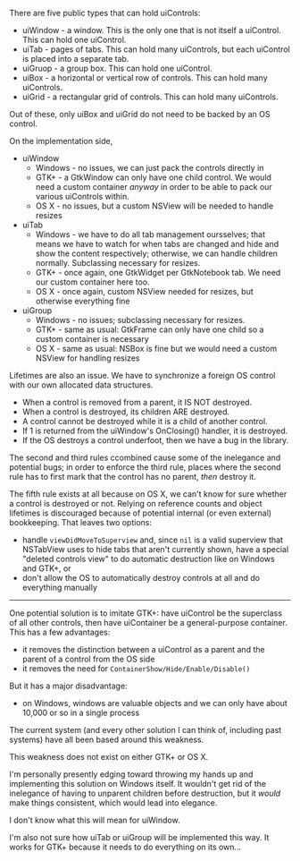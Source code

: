 There are five public types that can hold uiControls:

- uiWindow - a window. This is the only one that is not itself a uiControl. This can hold one uiControl.
- uiTab - pages of tabs. This can hold many uiControls, but each uiControl is placed into a separate tab.
- uiGruop - a group box. This can hold one uiControl.
- uiBox - a horizontal or vertical row of controls. This can hold many uiControls.
- uiGrid - a rectangular grid of controls. This can hold many uiControls.

Out of these, only uiBox and uiGrid do not need to be backed by an OS control.

On the implementation side,

- uiWindow
	- Windows - no issues, we can just pack the controls directly in
	- GTK+ - a GtkWindow can only have one child control. We would need a custom container *anyway* in order to be able to pack our various uiControls within.
	- OS X - no issues, but a custom NSView will be needed to handle resizes
- uiTab
	- Windows - we have to do all tab management oursselves; that means we have to watch for when tabs are changed and hide and show the content respectively; otherwise, we can handle children normally. Subclassing necessary for resizes.
	- GTK+ - once again, one GtkWidget per GtkNotebook tab. We need our custom container here too.
	- OS X - once again, custom NSView needed for resizes, but otherwise everything fine
- uiGroup
	- Windows - no issues; subclassing necessary for resizes.
	- GTK+ - same as usual: GtkFrame can only have one child so a custom container is necessary
	- OS X - same as usual: NSBox is fine but we would need a custom NSView for handling resizes

Lifetimes are also an issue. We have to synchronize a foreign OS control with our own allocated data structures.

- When a control is removed from a parent, it IS NOT destroyed.
- When a control is destroyed, its children ARE destroyed.
- A control cannot be destroyed while it is a child of another control.
- If 1 is returned from the uiWindow's OnClosing() handler, it is destroyed.
- If the OS destroys a control underfoot, then we have a bug in the library.

The second and third rules ccombined cause some of the inelegance and potential bugs; in order to enforce the third rule, places where the second rule has to first mark that the control has no parent, *then* destroy it.

The fifth rule exists at all because on OS X, we can't know for sure whether a control is destroyed or not. Relying on reference counts and object lifetimes is discouraged because of potential internal (or even external) bookkeeping. That leaves two options:

- handle `viewDidMoveToSuperview` and, since `nil` is a valid superview that NSTabView uses to hide tabs that aren't currently shown, have a special "deleted controls view" to do automatic destruction like on Windows and GTK+, or
- don't allow the OS to automatically destroy controls at all and do everything manually

------------------------

One potential solution is to imitate GTK+: have uiControl be the superclass of all other controls, then have uiContainer be a general-purpose container. This has a few advantages:

- it removes the distinction between a uiControl as a parent and the parent of a control from the OS side
- it removes the need for `ContainerShow/Hide/Enable/Disable()`

But it has a major disadvantage:

- on Windows, windows are valuable objects and we can only have about 10,000 or so in a single process

The current system (and every other solution I can think of, including past systems) have all been based around this weakness.

This weakness does not exist on either GTK+ or OS X.

I'm personally presently edging toward throwing my hands up and implementing this solution on Windows itself. It wouldn't get rid of the inelegance of having to unparent children before destruction, but it *would* make things consistent, which would lead into elegance.

I don't know what this will mean for uiWindow.

I'm also not sure how uiTab or uiGroup will be implemented this way. It works for GTK+ because it needs to do everything on its own...

